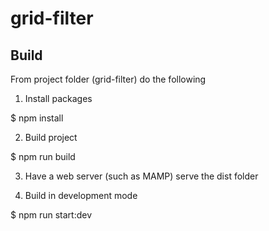 # grid-filter

## Build

From project folder (grid-filter) do the following

1) Install packages

  $ npm install

2) Build project

  $ npm run build

3) Have a web server (such as MAMP) serve the dist folder

4) Build in development mode

  $ npm run start:dev
